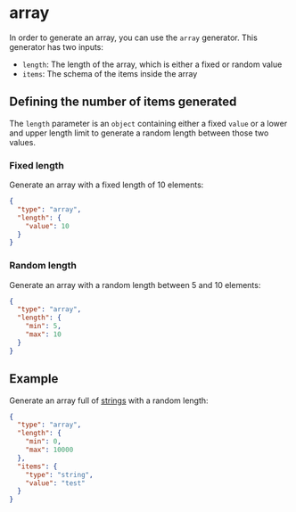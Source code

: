 # array

In order to generate an array, you can use the `array` generator.
This generator has two inputs:

- `length`: The length of the array, which is either a fixed or random value
- `items`: The schema of the items inside the array

## Defining the number of items generated

The `length` parameter is an `object` containing either a fixed `value`
or a lower and upper length limit to generate a random length between those two values.

### Fixed length

Generate an array with a fixed length of 10 elements:

```json
{
  "type": "array",
  "length": {
    "value": 10
  }
}
```

### Random length

Generate an array with a random length between 5 and 10 elements:

```json
{
  "type": "array",
  "length": {
    "min": 5,
    "max": 10
  }
}
```

## Example

Generate an array full of [strings](string.md) with a random length:

```json
{
  "type": "array",
  "length": {
    "min": 0,
    "max": 10000
  },
  "items": {
    "type": "string",
    "value": "test"
  }
}
```
